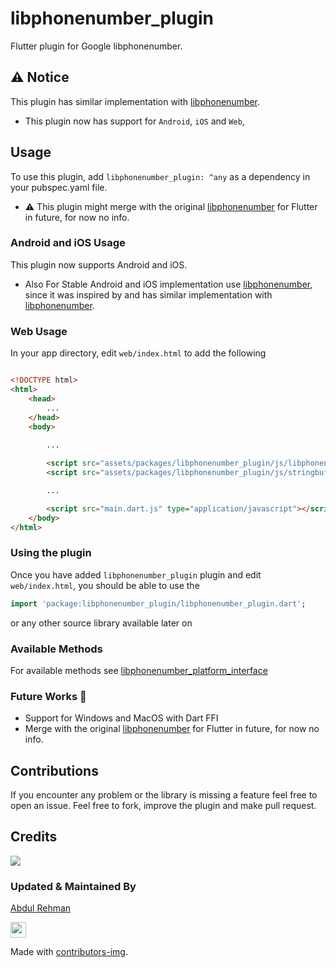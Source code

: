 # libphonenumber_plugin

Flutter plugin for Google libphonenumber.

## :warning: Notice

This plugin has similar implementation with [libphonenumber](https://pub.dev/packages/libphonenumber).

* This plugin now has support for `Android`, `iOS` and `Web`,

## Usage

To use this plugin, add `libphonenumber_plugin: ^any` as a dependency in your pubspec.yaml file. 

* :warning: This plugin might merge with the original [libphonenumber](https://pub.dev/packages/libphonenumber) for Flutter in future, for now no info.

### Android and iOS Usage

This plugin now supports Android and iOS.

* Also For Stable Android and iOS implementation use [libphonenumber](https://pub.dev/packages/libphonenumber), since it was inspired by and has similar implementation with [libphonenumber](https://pub.dev/packages/libphonenumber).

### Web Usage

In your app directory, edit `web/index.html` to add the following

```html

<!DOCTYPE html>
<html>
    <head>
        ...
    </head>
    <body>
    
        ...

        <script src="assets/packages/libphonenumber_plugin/js/libphonenumber.js"></script>
        <script src="assets/packages/libphonenumber_plugin/js/stringbuffer.js"></script>

        ...

        <script src="main.dart.js" type="application/javascript"></script>
    </body>
</html>
```

### Using the plugin

Once you have added `libphonenumber_plugin` plugin and edit `web/index.html`, you should be able to use the 
```dart
import 'package:libphonenumber_plugin/libphonenumber_plugin.dart';
```
or any other source library available later on

### Available Methods

For available methods see [libphonenumber_platform_interface](https://pub.dev/packages/libphonenumber_platform_interface)

### Future Works :rocket:
  - Support for Windows and MacOS with Dart FFI
  - Merge with the original [libphonenumber](https://pub.dev/packages/libphonenumber) for Flutter in future, for now no info.

## Contributions
If you encounter any problem or the library is missing a feature feel free to open an issue. Feel free to fork, improve the plugin and make pull request.

## Credits 
<a href="https://github.com/natintosh/plugin_libphonenumber/graphs/contributors">
  <img src="https://contributors-img.web.app/image?repo=natintosh/plugin_libphonenumber" />
</a>

<!-- ## Help Maintenance

I've been maintaining quite many repos these days and burning out slowly. If you could help me cheer up, buying me a cup of coffee will make my life really happy and get much energy out of it.

<a href="https://www.buymeacoffee.com/arsarsars1" target="_blank"><img src="https://www.buymeacoffee.com/assets/img/custom_images/purple_img.png" alt="Buy Me A Coffee" style="height: auto !important;width: auto !important;" ></a> -->

### Updated & Maintained By

[Abdul Rehman](https://github.com/arsarsars1)


<a href="https://www.linkedin.com/in/arsarsars1/"><img src="https://img.shields.io/badge/linkedin-%230077B5.svg?&style=for-the-badge&logo=linkedin&logoColor=white" height=25></a>


Made with [contributors-img](https://contributors-img.web.app).


